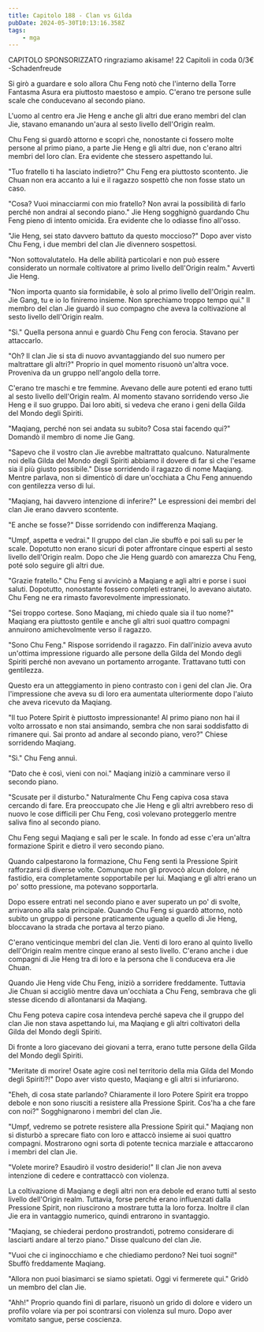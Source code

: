 ```yaml
---
title: Capitolo 188 - Clan vs Gilda
pubDate: 2024-05-30T10:13:16.358Z
tags:
    - mga
---
```



CAPITOLO SPONSORIZZATO ringraziamo akisame!
22 Capitoli in coda 0/3€
-Schadenfreude


Si girò a guardare e solo allora Chu Feng notò che l'interno della Torre Fantasma Asura era piuttosto maestoso e ampio. C'erano tre persone sulle scale che conducevano al secondo piano.


L'uomo al centro era Jie Heng e anche gli altri due erano membri del clan Jie, stavano emanando un'aura al sesto livello dell'Origin realm.


Chu Feng si guardò attorno e scoprì che, nonostante ci fossero molte persone al primo piano, a parte Jie Heng e gli altri due, non c'erano altri membri del loro clan. Era evidente che stessero aspettando lui.


"Tuo fratello ti ha lasciato indietro?" Chu Feng era piuttosto scontento. Jie Chuan non era accanto a lui e il ragazzo sospettò che non fosse stato un caso.


"Cosa? Vuoi minacciarmi con mio fratello? Non avrai la possibilità di farlo perché non andrai al secondo piano." Jie Heng sogghignò guardando Chu Feng pieno di intento omicida. Era evidente che lo odiasse fino all'osso.


"Jie Heng, sei stato davvero battuto da questo moccioso?" Dopo aver visto Chu Feng, i due membri del clan Jie divennero sospettosi.


"Non sottovalutatelo. Ha delle abilità particolari e non può essere considerato un normale coltivatore al primo livello dell'Origin realm." Avvertì Jie Heng.


"Non importa quanto sia formidabile, è solo al primo livello dell'Origin realm. Jie Gang, tu e io lo finiremo insieme. Non sprechiamo troppo tempo qui." Il membro del clan Jie guardò il suo compagno che aveva la coltivazione al sesto livello dell'Origin realm.


"Sì." Quella persona annuì e guardò Chu Feng con ferocia. Stavano per attaccarlo.


"Oh? Il clan Jie si sta di nuovo avvantaggiando del suo numero per maltrattare gli altri?" Proprio in quel momento risuonò un'altra voce. Proveniva da un gruppo nell'angolo della torre.


C'erano tre maschi e tre femmine. Avevano delle aure potenti ed erano tutti al sesto livello dell'Origin realm. Al momento stavano sorridendo verso Jie Heng e il suo gruppo. Dai loro abiti, si vedeva che erano i geni della Gilda del Mondo degli Spiriti.


"Maqiang, perché non sei andata su subito? Cosa stai facendo qui?" Domandò il membro di nome Jie Gang.


"Sapevo che il vostro clan Jie avrebbe maltrattato qualcuno. Naturalmente noi della Gilda del Mondo degli Spiriti abbiamo il dovere di far sì che l'esame sia il più giusto possibile." Disse sorridendo il ragazzo di nome Maqiang. Mentre parlava, non si dimenticò di dare un'occhiata a Chu Feng annuendo con gentilezza verso di lui.


"Maqiang, hai davvero intenzione di inferire?" Le espressioni dei membri del clan Jie erano davvero scontente.


"E anche se fosse?" Disse sorridendo con indifferenza Maqiang.


"Umpf, aspetta e vedrai." Il gruppo del clan Jie sbuffò e poi salì su per le scale. Dopotutto non erano sicuri di poter affrontare cinque esperti al sesto livello dell'Origin realm. Dopo che Jie Heng guardò con amarezza Chu Feng, poté solo seguire gli altri due.


"Grazie fratello." Chu Feng si avvicinò a Maqiang e agli altri e porse i suoi saluti. Dopotutto, nonostante fossero completi estranei, lo avevano aiutato. Chu Feng ne era rimasto favorevolmente impressionato.


"Sei troppo cortese. Sono Maqiang, mi chiedo quale sia il tuo nome?" Maqiang era piuttosto gentile e anche gli altri suoi quattro compagni annuirono amichevolmente verso il ragazzo.


"Sono Chu Feng." Rispose sorridendo il ragazzo. Fin dall'inizio aveva avuto un'ottima impressione riguardo alle persone della Gilda del Mondo degli Spiriti perché non avevano un portamento arrogante. Trattavano tutti con gentilezza.


Questo era un atteggiamento in pieno contrasto con i geni del clan Jie. Ora l'impressione che aveva su di loro era aumentata ulteriormente dopo l'aiuto che aveva ricevuto da Maqiang.


"Il tuo Potere Spirit è piuttosto impressionante! Al primo piano non hai il volto arrossato e non stai ansimando, sembra che non sarai soddisfatto di rimanere qui. Sai pronto ad andare al secondo piano, vero?" Chiese sorridendo Maqiang.


"Sì." Chu Feng annuì.


"Dato che è così, vieni con noi." Maqiang iniziò a camminare verso il secondo piano.


"Scusate per il disturbo." Naturalmente Chu Feng capiva cosa stava cercando di fare. Era preoccupato che Jie Heng e gli altri avrebbero reso di nuovo le cose difficili per Chu Feng, così volevano proteggerlo mentre saliva fino al secondo piano.


Chu Feng seguì Maqiang e salì per le scale. In fondo ad esse c'era un'altra formazione Spirit e dietro il vero secondo piano.


Quando calpestarono la formazione, Chu Feng sentì la Pressione Spirit rafforzarsi di diverse volte. Comunque non gli provocò alcun dolore, né fastidio, era completamente sopportabile per lui. Maqiang e gli altri erano un po' sotto pressione, ma potevano sopportarla.


Dopo essere entrati nel secondo piano e aver superato un po' di svolte, arrivarono alla sala principale.
Quando Chu Feng si guardò attorno, notò subito un gruppo di persone praticamente uguale a quello di Jie Heng, bloccavano la strada che portava al terzo piano.


C'erano venticinque membri del clan Jie. Venti di loro erano al quinto livello dell'Origin realm mentre cinque erano al sesto livello. C'erano anche i due compagni di Jie Heng tra di loro e la persona che li conduceva era Jie Chuan.


Quando Jie Heng vide Chu Feng, iniziò a sorridere freddamente.
Tuttavia Jie Chuan si accigliò mentre dava un'occhiata a Chu Feng, sembrava che gli stesse dicendo di allontanarsi da Maqiang.


Chu Feng poteva capire cosa intendeva perché sapeva che il gruppo del clan Jie non stava aspettando lui, ma Maqiang e gli altri coltivatori della Gilda del Mondo degli Spiriti.


Di fronte a loro giacevano dei giovani a terra, erano tutte persone della Gilda del Mondo degli Spiriti.


"Meritate di morire! Osate agire così nel territorio della mia Gilda del Mondo degli Spiriti?!" Dopo aver visto questo, Maqiang e gli altri si infuriarono.


"Eheh, di cosa state parlando? Chiaramente il loro Potere Spirit era troppo debole e non sono riusciti a resistere alla Pressione Spirit. Cos'ha a che fare con noi?" Sogghignarono i membri del clan Jie.


"Umpf, vedremo se potrete resistere alla Pressione Spirit qui." Maqiang non si disturbò a sprecare fiato con loro e attaccò insieme ai suoi quattro compagni. Mostrarono ogni sorta di potente tecnica marziale e attaccarono i membri del clan Jie.


"Volete morire? Esaudirò il vostro desiderio!" Il clan Jie non aveva intenzione di cedere e contrattaccò con violenza.


La coltivazione di Maqiang e degli altri non era debole ed erano tutti al sesto livello dell'Origin realm. Tuttavia, forse perché erano influenzati dalla Pressione Spirit, non riuscirono a mostrare tutta la loro forza. Inoltre il clan Jie era in vantaggio numerico, quindi entrarono in svantaggio.


"Maqiang, se chiederai perdono prostrandoti, potremo considerare di lasciarti andare al terzo piano." Disse qualcuno del clan Jie.


"Vuoi che ci inginocchiamo e che chiediamo perdono? Nei tuoi sogni!" Sbuffò freddamente Maqiang.


"Allora non puoi biasimarci se siamo spietati. Oggi vi fermerete qui." Gridò un membro del clan Jie.


"Ahh!" Proprio quando finì di parlare, risuonò un grido di dolore e videro un profilo volare via per poi scontrarsi con violenza sul muro. Dopo aver vomitato sangue, perse coscienza.





